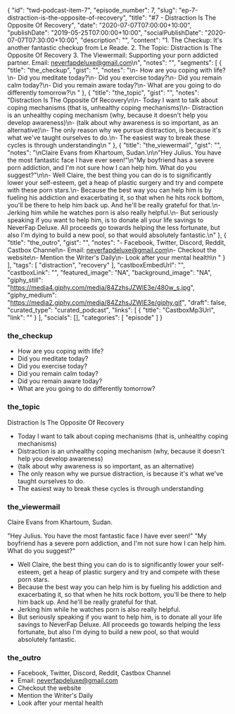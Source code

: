 {
	"id": "twd-podcast-item-7",
	"episode_number": 7,
	"slug": "ep-7-distraction-is-the-opposite-of-recovery",
	"title": "#7 - Distraction Is The Opposite Of Recovery",
	"date": "2020-07-07T07:00:00+10:00",
	"publishDate": "2019-05-25T07:00:00+10:00",
	"socialPublishDate": "2020-07-07T07:30:00+10:00",
	"description": "",
	"content": "1. The Checkup: It's another fantastic checkup from Le Reade. 2. The Topic: Distraction Is The Opposite Of Recovery 3. The Viewermail: Supporting your porn addicted partner. Email: neverfapdeluxe@gmail.com\n",
	"notes": "",
	"segments": [
		{
			"title": "the_checkup",
			"gist": "",
			"notes": "\n- How are you coping with life?\n- Did you meditate today?\n- Did you exercise today?\n- Did you remain calm today?\n- Did you remain aware today?\n- What are you going to do differently tomorrow?\n      "
		},
		{
			"title": "the_topic",
			"gist": "",
			"notes": "Distraction Is The Opposite Of Recovery\n\n- Today I want to talk about coping mechanisms (that is, unhealthy coping mechanisms)\n- Distraction is an unhealthy coping mechanism (why, because it doesn't help you develop awareness)\n- (talk about why awareness is so important, as an alternative)\n- The only reason why we pursue distraction, is because it's what we've taught ourselves to do.\n- The easiest way to break these cycles is through understanding\n      "
		},
		{
			"title": "the_viewermail",
			"gist": "",
			"notes": "\nClaire Evans from Khartoum, Sudan.\n\n\"Hey Julius. You have the most fantastic face I have ever seen!\"\n\"My boyfriend has a severe porn addiction, and I'm not sure how I can help him. What do you suggest?\"\n\n- Well Claire, the best thing you can do is to significantly lower your self-esteem, get a heap of plastic surgery and try and compete with these porn stars.\n- Because the best way you can help him is by fueling his addiction and exacerbating it, so that when he hits rock bottom, you'll be there to help him back up. And he'll be really grateful for that.\n- Jerking him while he watches porn is also really helpful.\n- But seriously speaking if you want to help him, is to donate all your life savings to NeverFap Deluxe. All proceeds go towards helping the less fortunate, but also I'm dying to build a new pool, so that would absolutely fantastic.\n"
		},
		{
			"title": "the_outro",
			"gist": "",
			"notes": "- Facebook, Twitter, Discord, Reddit, Castbox Channel\n- Email: neverfapdeluxe@gmail.com\n- Checkout the website\n- Mention the Writer's Daily\n- Look after your mental health\n      "
		}
	],
	"tags": [
		"distraction",
		"recovery"
	],
	"castboxEmbedUrl": "",
	"castboxLink": "",
	"featured_image": "NA",
	"background_image": "NA",
	"giphy_still": "https://media4.giphy.com/media/84ZzhsJZWlE3e/480w_s.jpg",
	"giphy_medium": "https://media2.giphy.com/media/84ZzhsJZWlE3e/giphy.gif",
	"draft": false,
	"curated_type": "curated_podcast",
	"links": [
		{
			"title": "CastboxMp3Url",
			"link": ""
		}
	],
	"socials": [],
	"categories": [
		"episode"
	]
}

### the_checkup


- How are you coping with life?
- Did you meditate today?
- Did you exercise today?
- Did you remain calm today?
- Did you remain aware today?
- What are you going to do differently tomorrow?
      
### the_topic

Distraction Is The Opposite Of Recovery

- Today I want to talk about coping mechanisms (that is, unhealthy coping mechanisms)
- Distraction is an unhealthy coping mechanism (why, because it doesn't help you develop awareness)
- (talk about why awareness is so important, as an alternative)
- The only reason why we pursue distraction, is because it's what we've taught ourselves to do.
- The easiest way to break these cycles is through understanding
      
### the_viewermail


Claire Evans from Khartoum, Sudan.

"Hey Julius. You have the most fantastic face I have ever seen!"
"My boyfriend has a severe porn addiction, and I'm not sure how I can help him. What do you suggest?"

- Well Claire, the best thing you can do is to significantly lower your self-esteem, get a heap of plastic surgery and try and compete with these porn stars.
- Because the best way you can help him is by fueling his addiction and exacerbating it, so that when he hits rock bottom, you'll be there to help him back up. And he'll be really grateful for that.
- Jerking him while he watches porn is also really helpful.
- But seriously speaking if you want to help him, is to donate all your life savings to NeverFap Deluxe. All proceeds go towards helping the less fortunate, but also I'm dying to build a new pool, so that would absolutely fantastic.

### the_outro

- Facebook, Twitter, Discord, Reddit, Castbox Channel
- Email: neverfapdeluxe@gmail.com
- Checkout the website
- Mention the Writer's Daily
- Look after your mental health
      
